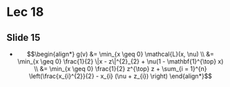# Lec 18
## Slide 15
* $$\begin{align*}
    g(v) &= \min_{x \geq 0} \mathcal{L}(x, \nu)
    \\
    &= \min_{x \geq 0} \frac{1}{2} \|x - z\|^{2}_{2} + \nu(1 -
    \mathbf{1}^{\top} x)
    \\
    &= \min_{x \geq 0} \frac{1}{2} z^{\top} z + \sum_{i = 1}^{n}
    \left(\frac{x_{i}^{2}}{2} - x_{i} (\nu + z_{i}) \right)
\end{align*}$$
